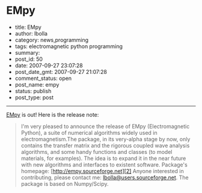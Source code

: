 # EMpy

- title: EMpy
- author: lbolla
- category: news,programming
- tags: electromagnetic python programming
- summary: 
- post_id: 50
- date: 2007-09-27 23:07:28
- post_date_gmt: 2007-09-27 21:07:28
- comment_status: open
- post_name: empy
- status: publish
- post_type: post

----------------

[EMpy][1] is out! Here is the release note: 

> I'm very pleased to announce the release of EMpy (Electromagnetic Python), a suite of numerical algorithms widely used in electromagnetism.The package, in its very-alpha stage by now, only contains the transfer matrix and the rigorous coupled wave analysis algorithms, and some handy functions and classes (to model materials, for examples). The idea is to expand it in the near future with new algorithms and interfaces to existent software. Package's homepage: [http://empy.sourceforge.net][2] Anyone interested in contributing, please contact me: [lbolla@users.sourceforge.net][3]. The package is based on Numpy/Scipy.

   [1]: http://empy.sourceforge.net (EMpy)
   [2]: http://empy.sourceforge.net/
   [3]: mailto:lbolla@users.sourceforge.net